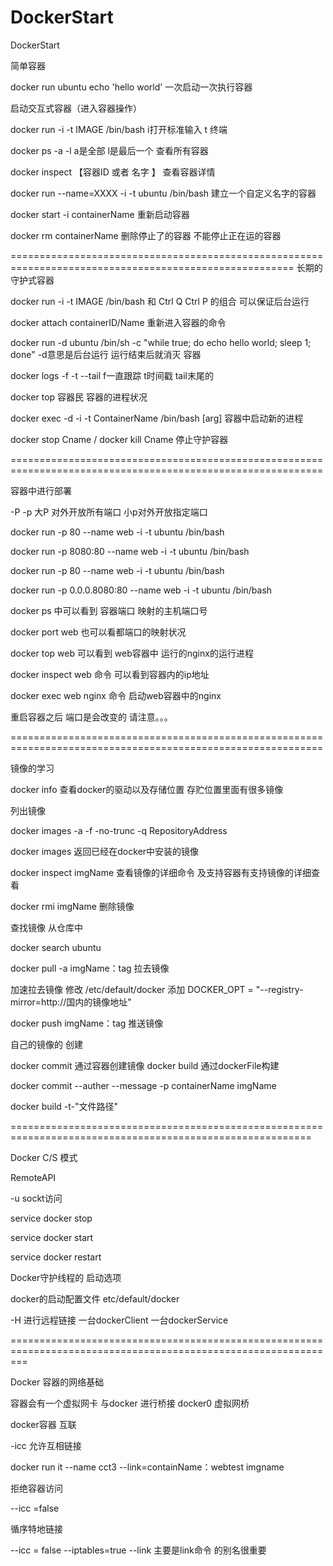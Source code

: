 # DockerStart
DockerStart

简单容器

docker run ubuntu echo 'hello world'  一次启动一次执行容器

启动交互式容器（进入容器操作）

docker run -i -t IMAGE /bin/bash  i打开标准输入 t 终端

docker ps -a -l                   a是全部 l是最后一个 查看所有容器

docker inspect 【容器ID 或者 名字 】 查看容器详情

docker run --name=XXXX -i -t ubuntu /bin/bash 建立一个自定义名字的容器

docker start -i containerName 重新启动容器

docker rm containerName 删除停止了的容器 不能停止正在运的容器



=======================================================================================================
长期的 守护式容器 

docker run -i -t IMAGE /bin/bash 和 Ctrl Q Ctrl P 的组合 可以保证后台运行

docker attach containerID/Name 重新进入容器的命令

docker run -d ubuntu /bin/sh -c "while true; do echo hello world; sleep 1; done"  -d意思是后台运行 运行结束后就消灭 容器

docker logs -f -t --tail         f一直跟踪 t时间戳 tail末尾的

docker top 容器民  容器的进程状况

docker exec  -d -i -t  ContainerName /bin/bash [arg]           容器中启动新的进程
 
docker stop Cname  / docker kill Cname 停止守护容器

============================================================================================================

容器中进行部署

-P -p 大P 对外开放所有端口  小p对外开放指定端口

docker run -p 80 --name web -i -t ubuntu /bin/bash

docker run -p 8080:80 --name web -i -t ubuntu /bin/bash

docker run -p 80 --name web -i -t ubuntu /bin/bash

docker run -p 0.0.0.8080:80 --name web -i -t ubuntu /bin/bash

docker ps 中可以看到 容器端口 映射的主机端口号

docker port web 也可以看都端口的映射状况

docker top web 可以看到 web容器中 运行的nginx的运行进程

docker inspect web 命令 可以看到容器内的ip地址

docker exec web nginx 命令 启动web容器中的nginx

重启容器之后 端口是会改变的 请注意。。。

============================================================================================================

镜像的学习 

docker info 查看docker的驱动以及存储位置 存贮位置里面有很多镜像

列出镜像

docker images -a -f -no-trunc -q RepositoryAddress 

docker images 返回已经在docker中安装的镜像

docker inspect imgName 查看镜像的详细命令 及支持容器有支持镜像的详细查看

docker rmi imgName  删除镜像

查找镜像 从仓库中

docker search  ubuntu

docker pull -a imgName：tag   拉去镜像

加速拉去镜像 修改 /etc/default/docker 添加 DOCKER_OPT = "--registry-mirror=http://国内的镜像地址"

docker push imgName：tag     推送镜像

自己的镜像的 创建

docker commit 通过容器创建镜像 docker build 通过dockerFile构建

docker commit --auther --message -p containerName imgName

docker build -t-"文件路径"

==========================================================================================================

Docker C/S 模式

RemoteAPI

-u sockt访问

service docker stop

service docker start

service docker restart

Docker守护线程的 启动选项

docker的启动配置文件 etc/default/docker

-H 进行远程链接 一台dockerClient 一台dockerService

===============================================================================================================

Docker 容器的网络基础

容器会有一个虚拟网卡 与docker 进行桥接 docker0 虚拟网桥

docker容器 互联

-icc 允许互相链接

docker run it --name cct3 --link=containName：webtest imgname

拒绝容器访问

--icc =false

循序特地链接 

--icc = false  --iptables=true 
--link
主要是link命令 的别名很重要















